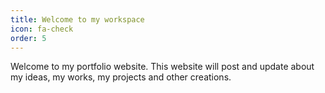 ```yaml
---
title: Welcome to my workspace
icon: fa-check
order: 5
---
```


Welcome to my portfolio website. This website will post and update about my ideas, my works, my projects and other creations.